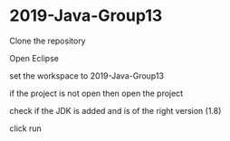 # 2019-Java-Group13

Clone the repository

Open Eclipse

set the workspace to 2019-Java-Group13

if the project is not open then open the project

check if the JDK is added and is of the right version (1.8)

click run
